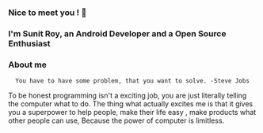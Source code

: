 ### Nice to meet you ! 👋
### I'm Sunit Roy, an Android Developer and a Open Source Enthusiast 

<!--
**SunitRoy2703/SunitRoy2703** is a ✨ _special_ ✨ repository because its `README.md` (this file) appears on your GitHub profile.

Here are some ideas to get you started:

- 🔭 I’m currently working on ...
- 🌱 I’m currently learning ...
- 👯 I’m looking to collaborate on ...
- 🤔 I’m looking for help with ...
- 💬 Ask me about ...
- 📫 How to reach me: ...
- 😄 Pronouns: ...
- ⚡ Fun fact: ...
-->

### About me 

      You have to have some problem, that you want to solve. -Steve Jobs

To be honest programming isn't a exciting job, you are just literally telling the computer what to do. The thing what actually excites me is that it gives you a superpower to help people, make their life easy , make products what other people can use, Because the power of computer is limitless. 
